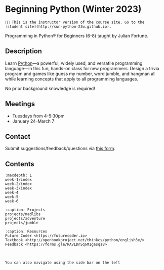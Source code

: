 # Beginning Python (Winter 2023)

```{important}
🧑‍🏫 This is the instructor version of the course site. Go to the [student site](http://sun-python-23w.github.io).
```

Programming in Python® for Beginners (6-8) taught by Julian Fortune.

## Description
Learn [Python](https://python.org)—a powerful, widely used, and versatile programming language—in this fun, hands-on class for new programmers. Design a trivia program and games like guess my number, word jumble, and hangman all while learning concepts that apply to all programming languages.

No prior background knowledge is required!

## Meetings
- Tuesdays from 4-5:30pm
- January 24-March 7

## Contact

Submit suggestions/feedback/questions via [this form](https://forms.gle/RAvLDnSq6M1gasqs8).

## Contents

```{toctree}
:maxdepth: 1
week-1/index
week-2/index
week-3/index
week-4
week-5
week-6
```

<!--
Drafts:

-->

```{toctree}
:caption: Projects
projects/madlibs
projects/adventure
projects/jumble
```


```{toctree}
:caption: Resources
Future Coder <https://futurecoder.io>
Textbook <http://openbookproject.net/thinkcs/python/english3e/>
Feedback <https://forms.gle/RAvLDnSq6M1gasqs8>
```

</br>

```{tip}
You can also navigate using the side bar on the left
```
